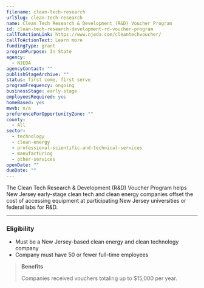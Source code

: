 ```yaml
---
filename: clean-tech-research
urlSlug: clean-tech-research
name: Clean Tech Research & Development (R&D) Voucher Program
id: clean-tech-research-development-rd-voucher-program
callToActionLink: https://www.njeda.com/cleantechvoucher/
callToActionText: Learn more
fundingType: grant
programPurpose: In State
agency:
  - NJEDA
agencyContact: ""
publishStageArchive: ""
status: first come, first serve
programFrequency: ongoing
businessStage: early-stage
employeesRequired: yes
homeBased: yes
mwvb: n/a
preferenceForOpportunityZone: ""
county:
  - All
sector:
  - technology
  - clean-energy
  - professional-scientific-and-technical-services
  - manufacturing
  - other-services
openDate: ""
dueDate: ""
---
```


The Clean Tech Research & Development (R&D) Voucher Program helps New Jersey early-stage clean tech and clean energy companies offset the cost of accessing equipment at participating New Jersey universities or federal labs for R&D.

---

### Eligibility

- Must be a New Jersey-based clean energy and clean technology company
- Company must have 50 or fewer full-time employees

> **Benefits**
>
> Companies received vouchers totaling up to $15,000 per year.
